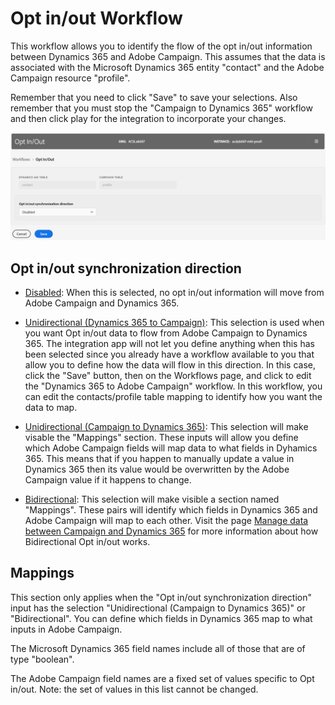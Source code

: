 # Opt in/out Workflow


  
This workflow allows you to identify the flow of the opt in/out information between Dynamics 365 and Adobe Campaign.
This assumes that the data is associated with the Microsoft Dynamics 365 entity "contact" and the Adobe Campaign
resource "profile".

Remember that you need to click "Save" to save your selections.   Also remember that you must stop the "Campaign to 
Dynamics 365"  workflow and then click play for the integration to incorporate your changes.

![](assets/d365-to-acs-ui-page-workflows-optinout-disabled.png)

## Opt in/out synchronization direction

* <u>Disabled</u>: When this is selected, no opt in/out information will move from Adobe Campaign and Dynamics 365.

* <u>Unidirectional (Dynamics 365 to Campaign)</u>: This selection is used when you want Opt in/out data to flow from
  Adobe Campaign to Dynamics 365.   The integration app will not let you define anything when this has been selected
  since you already have a workflow available to you that allow you to define how the data will flow in this direction.
  In this case, click the "Save" button, then on the Workflows page, and click to edit the "Dynamics 365 to Adobe 
  Campaign" workflow.   In this workflow, you can edit the contacts/profile table mapping to identify how you want the
  data to map.

* <u>Unidirectional (Campaign to Dynamics 365)</u>: This selection will make visable the "Mappings" section.   These
  inputs will allow you define which Adobe Campaign fields will map data to what fields in Dyhamics 365.   This means
  that if you happen to manually update a value in Dynamics 365 then its value would be overwritten by the Adobe
  Campaign value if it happens to change. 

* <u>Bidirectional</u>:  This selection will make visible a section named "Mappings".   These pairs will identify 
  which fields in Dynamics 365 and Adobe Campaign will map to each other.   Visit the page 
  [Manage data between Campaign and Dynamics 365](integrating/using/notices-and-recommendations-for-acs-and-ms-dynamics.md)
  for more information about how Bidirectional Opt in/out works.
  

## Mappings

This section only applies when the "Opt in/out synchronization direction" input has the selection "Unidirectional 
(Campaign to Dynamics 365)" or "Bidirectional".   You can define which fields in Dynamics 365 map to what inputs in
Adobe Campaign.

The Microsoft Dynamics 365 field names include all of those that are of type "boolean".

The Adobe Campaign field names are a fixed set of values specific to Opt in/out.   Note: the set of values in this list
cannot be changed.